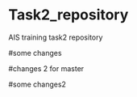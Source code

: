 # Task2_repository
AIS training task2 repository

#some changes


#changes 2 for master

#some changes2

